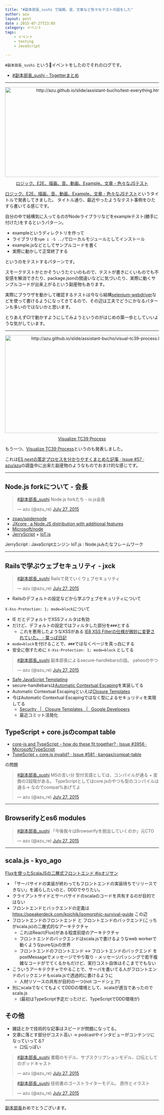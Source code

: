 ```yaml
---
title: "#副本部長_sushi で描画、音、文章など色々なテストの話をした"
author: azu
layout: post
date : 2015-07-27T23:05
category: イベント
tags:
    - イベント
    - testing
    - JavaScript

---
```



`#副本部長_sushi` という:sushi:イベントをしたのでそれのログです。

- [#副本部長_sushi - Togetterまとめ](http://togetter.com/li/853203 "#副本部長_sushi - Togetterまとめ")

-----


<div class="kwout" style="text-align: center;"><a href="http://azu.github.io/slide/assistant-bucho/test-everything.html"><img src="http://kwout.com/cutout/c/eg/rb/qs2_bor.jpg" alt="http://azu.github.io/slide/assistant-bucho/test-everything.html" title="ロジック、E2E、描画、音、動画、Example、文章 - 色々なJSテスト" width="600" height="294" style="border: none;" /></a><p style="margin-top: 10px; text-align: center;"><a href="http://azu.github.io/slide/assistant-bucho/test-everything.html">ロジック、E2E、描画、音、動画、Example、文章 - 色々なJSテスト</a></p></div>

[ロジック、E2E、描画、音、動画、Example、文章 - 色々なJSテスト](http://azu.github.io/slide/assistant-bucho/test-everything.html "ロジック、E2E、描画、音、動画、Example、文章 - 色々なJSテスト")というタイトルで発表してきました。
タイトル通り、最近やったようなテスト事例をひたすら書いてる感じです。

自分の中で結構気に入ってるのがNodeライブラリなどをexampleテスト(勝手に付けた)をするというパターン。

- exampleというディレクトリを作って
- ライブラリを`npm i -S ../`でローカルモジュールとしてインストール
- example.jsなどとしてサンプルコードを書く
- 実際に動かして正常終了する

というのをテストするパターンです。

スモークテストかとかそういうたぐいのもので、テストが書きにくいものでも不安感を解消できたり、package.jsonの間違いなどに気づいたり、実際に動くサンプルコードが出来上がるという副産物もあります。

実際にブラウザを動かして確認するテストは今なら結構[selenium-webdriver](https://www.npmjs.com/package/selenium-webdriver "selenium-webdriver")などを使って書けるようになってきてるので、その辺は工夫でどうにかなるパターンも多いのではないかと思います。

とりあえずCIで動かすようにしてみようというのがはじめの第一歩としていいような気がしています。


-----


<div class="kwout" style="text-align: center;"><a href="http://azu.github.io/slide/assistant-bucho/visual-tc39-process.html"><img src="http://kwout.com/cutout/u/vi/pa/z8p_bor.jpg" alt="http://azu.github.io/slide/assistant-bucho/visual-tc39-process.html" title="Visualize TC39 Process" width="600" height="320" style="border: none;" /></a><p style="margin-top: 10px; text-align: center;"><a href="http://azu.github.io/slide/assistant-bucho/visual-tc39-process.html">Visualize TC39 Process</a></p></div>

もう一つ、[Visualize TC39 Process](http://azu.github.io/slide/assistant-bucho/visual-tc39-process.html "Visualize TC39 Process")というのも発表しました。

これは[ES nextの策定プロセスを分かりやすくまとめた記事 · Issue #57 · azu/azu](https://github.com/azu/azu/issues/57 "ES nextの策定プロセスを分かりやすくまとめた記事 · Issue #57 · azu/azu")の調査中に出来た副産物のようなものでおまけ的な感じです。


-----

## Node.js forkについて - 会長

<blockquote class="twitter-tweet" lang="en"><p lang="ja" dir="ltr"><a href="https://twitter.com/hashtag/%E5%89%AF%E6%9C%AC%E9%83%A8%E9%95%B7_sushi?src=hash">#副本部長_sushi</a> Node.js forkたち - io.js会長</p>&mdash; azu (@azu_re) <a href="https://twitter.com/azu_re/status/625625514888171520">July 27, 2015</a></blockquote>
<script async src="//platform.twitter.com/widgets.js" charset="utf-8"></script>

- [zpao/spidernode](https://github.com/zpao/spidernode "zpao/spidernode")
- [JXcore · a Node.JS distribution with additional features](http://jxcore.com/home/ "JXcore · a Node.JS distribution with additional features")
- [Microsoft/node](https://github.com/Microsoft/node "Microsoft/node")
- [JerryScript](http://samsung.github.io/jerryscript/ "JerryScript") + [IoT.js](http://samsung.github.io/iotjs/ "IoT.js")

JerryScript : JavaScriptエンジン
IoT.js : Node.jsみたなフレームワーク

----

## Railsで学ぶウェブセキュリティ - jxck

<blockquote class="twitter-tweet" lang="en"><p lang="ja" dir="ltr"><a href="https://twitter.com/hashtag/%E5%89%AF%E6%9C%AC%E9%83%A8%E9%95%B7_sushi?src=hash">#副本部長_sushi</a> Railsで見ていくウェブセキュリティ</p>&mdash; azu (@azu_re) <a href="https://twitter.com/azu_re/status/625628445834260480">July 27, 2015</a></blockquote>
<script async src="//platform.twitter.com/widgets.js" charset="utf-8"></script>

- Railsのデフォルトの設定などから学ぶウェブセキュリティについて

`X-Xss-Protection: 1; mode=block`について

- IE だとデフォルトでXSSフィルタは有効
- だけど、デフォルトの設定ではフィルタした部分を`###`とする
	- これを悪用したようなXSSがある [IE8 XSS Filterの仕様が微妙に変更されていた。 - 葉っぱ日記](http://d.hatena.ne.jp/hasegawayosuke/20101004/p1 "IE8 XSS Filterの仕様が微妙に変更されていた。 - 葉っぱ日記")
- `mode=block`を付けることで、`###`ではなくページを真っ白にする
- 安全に倒すために `X-Xss-Protection: 1; mode=block` としてる


<blockquote class="twitter-tweet" lang="en"><p lang="ja" dir="ltr"><a href="https://twitter.com/hashtag/%E5%89%AF%E6%9C%AC%E9%83%A8%E9%95%B7_sushi?src=hash">#副本部長_sushi</a> 副本部長によるsecure-handlebarsの話。&#10;yahooのやつ</p>&mdash; azu (@azu_re) <a href="https://twitter.com/azu_re/status/625639009868365825">July 27, 2015</a></blockquote>
<script async src="//platform.twitter.com/widgets.js" charset="utf-8"></script>

- [Safe JavaScript Templating](http://yahoo.github.io/secure-handlebars/ "Safe JavaScript Templating")
- secure-handlebarsは[Automatic Contextual Escaping](http://yahoo.github.io/secure-handlebars/safejstemplating.html "Automatic Contextual Escaping")を実装してる
- Automatic Contextual Escapingといえば[Closure Templates](https://developers.google.com/closure/templates/?hl=ja "Closure Templates")
- 今はAutomatic Contextual Escapingではなく型によるセキュリティを実現してる
	- [Security   |   Closure Templates   |   Google Developers](https://developers.google.com/closure/templates/docs/security?hl=ja "Security   |   Closure Templates   |   Google Developers")
	- 最近コミット活発化

## TypeScript + core.jsのcompat table

- [core-js and TypeScript - how do these fit together? · Issue #3956 · Microsoft/TypeScript](https://github.com/Microsoft/TypeScript/issues/3956)
- [TypeScript + core.js invalid? · Issue #581 · kangax/compat-table](https://github.com/kangax/compat-table/issues/581)

の問題

<blockquote class="twitter-tweet" lang="en"><p lang="ja" dir="ltr"><a href="https://twitter.com/hashtag/%E5%89%AF%E6%9C%AC%E9%83%A8%E9%95%B7_sushi?src=hash">#副本部長_sushi</a> MSの言い分 型付言語としては、コンパイルが通る + 変換の2段階がある。&#10;TypeScriptとしてはcore.jsのやつも型のコンパイルは通る-&gt; なのでcompat%あげてよ</p>&mdash; azu (@azu_re) <a href="https://twitter.com/azu_re/status/625640863012511744">July 27, 2015</a></blockquote>
<script async src="//platform.twitter.com/widgets.js" charset="utf-8"></script>

----

## Browserifyとes6 modules

<blockquote class="twitter-tweet" lang="en"><p lang="ja" dir="ltr"><a href="https://twitter.com/hashtag/%E5%89%AF%E6%9C%AC%E9%83%A8%E9%95%B7_sushi?src=hash">#副本部長_sushi</a> 「今後我々はBrowserifyを脱出していくのか」元CTO</p>&mdash; azu (@azu_re) <a href="https://twitter.com/azu_re/status/625644039866454016">July 27, 2015</a></blockquote>
<script async src="//platform.twitter.com/widgets.js" charset="utf-8"></script>

----

## scala.js - kyo_ago

[Fluxを使ったScalaJSの二層式フロントエンド #jsオジサン](http://0-9.sakura.ne.jp/pub/lt/JSOjisan20150625/two-part-frontend-using-scalajs-and-flux.html "Fluxを使ったScalaJSの二層式フロントエンド #jsオジサン")

- 「サーバサイドの実装が終わってもフロントエンドの実装待ちでリリースできない」を減らしたいのと、DDDでやりたい。
- クライアントサイドとサーバサイドのscalaのコードを共有するのが目的ではない
- フロントエンドとバックエンドの定義は https://speakerdeck.com/koichik/isomorphic-survival-guide この辺
- フロントエンドのフロントエンド と フロントエンドのバックエンド(こっちがscala.js)の二層式的なアーキテクチャ
	- これはReact(Flux)がある程度前提のアーキテクチャ
	- フロントエンドのバックエンドはscala.jsで書けるようなweb workerで動くようなpureなjsの世界
	- フロントエンドのフロントエンド <-> フロントエンドのバックエンド をpostMessageでメッセージでやり取り	- メッセージパッシングで若干複雑なコードがでてくるかもだけど、実行コスト自体はそこまででもない
- こういうアーキテクチャでやることで、サーバを書いてる人がフロントエンドのバックエンドもscala.jsで透過的に書けるように
	- 人材リソースの共有が目的の一つ(not コードシェア)
- 別にscalaでなくてもよくてDDDの環境として、scalaが適当であったのでscala.js
	- (最初はTypeScript予定だったけど、TypeScriptでDDD環境が)


## その他

- 雑誌とかで技術的な記事はスピードが問題になってる。
- 文章に落とす部分がコスト高い -> podcastやインタビューがコンテンツになっていってる?
	- 口伝っぽい

<blockquote class="twitter-tweet" lang="en"><p lang="ja" dir="ltr"><a href="https://twitter.com/hashtag/%E5%89%AF%E6%9C%AC%E9%83%A8%E9%95%B7_sushi?src=hash">#副本部長_sushi</a> 書籍のモデル、サブスクリプションモデル、口伝としてのポッドキャスト</p>&mdash; azu (@azu_re) <a href="https://twitter.com/azu_re/status/625661092061057024">July 27, 2015</a></blockquote>
<script async src="//platform.twitter.com/widgets.js" charset="utf-8"></script>

<blockquote class="twitter-tweet" lang="en"><p lang="ja" dir="ltr"><a href="https://twitter.com/hashtag/%E5%89%AF%E6%9C%AC%E9%83%A8%E9%95%B7_sushi?src=hash">#副本部長_sushi</a> 技術書のゴーストライターモデル。&#10;原作とイラスト</p>&mdash; azu (@azu_re) <a href="https://twitter.com/azu_re/status/625661755885158400">July 27, 2015</a></blockquote>
<script async src="//platform.twitter.com/widgets.js" charset="utf-8"></script>


----

[副本部長](http://cybozu.co.jp/company/job/recruitment/staff/voice12.html "副本部長")おめでとうございます。